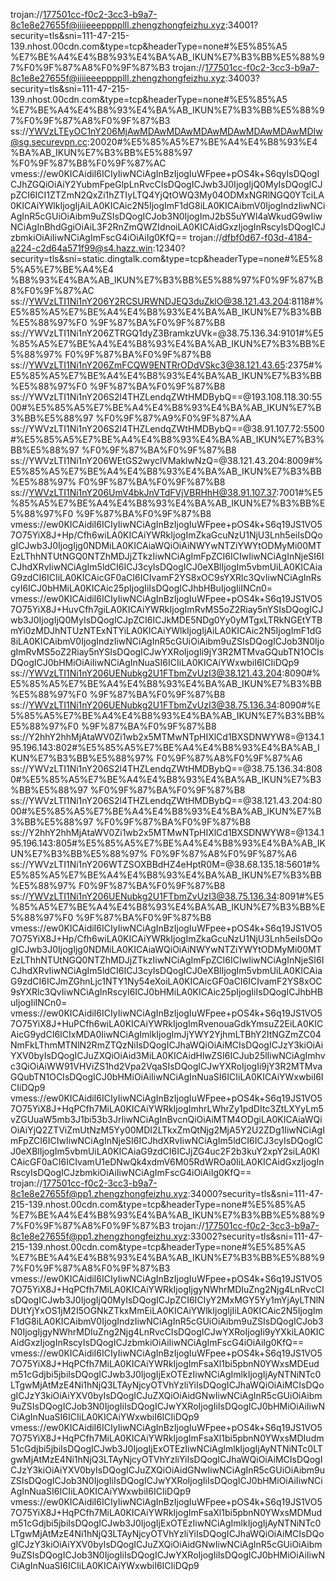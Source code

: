 trojan://177501cc-f0c2-3cc3-b9a7-8c1e8e27655f@iiiieeepppplll.zhengzhongfeizhu.xyz:34001?security=tls&sni=111-47-215-139.nhost.00cdn.com&type=tcp&headerType=none#%E5%85%A5 %E7%BE%A4%E4%B8%93%E4%BA%AB_IKUN%E7%B3%BB%E5%88%97%F0%9F%87%A8%F0%9F%87%B3
trojan://177501cc-f0c2-3cc3-b9a7-8c1e8e27655f@iiiieeepppplll.zhengzhongfeizhu.xyz:34003?security=tls&sni=111-47-215-139.nhost.00cdn.com&type=tcp&headerType=none#%E5%85%A5 %E7%BE%A4%E4%B8%93%E4%BA%AB_IKUN%E7%B3%BB%E5%88%97%F0%9F%87%A8%F0%9F%87%B3
ss://YWVzLTEyOC1nY206MjAwMDAwMDAwMDAwMDAwMDAwMDAwMDIw@sg.securevpn.cc:20020#%E5%85%A5%E7%BE%A4%E4%B8%93%E4%BA%AB_IKUN%E7%B3%BB%E5%88%97 %F0%9F%87%B8%F0%9F%87%AC
vmess://ew0KICAidiI6ICIyIiwNCiAgInBzIjogIuWFpee+pOS4k+S6qyIsDQogICJhZGQiOiAiY2YubmFpeGlpLnRvcCIsDQogICJwb3J0IjogIjQ0MyIsDQogICJpZCI6ICI1ZTZmN2QxZi1hZTIyLTQ4YjQtOWQ3My04ODMxNGRlNGQ0YTciLA0KICAiYWlkIjogIjAiLA0KICAic2N5IjogImF1dG8iLA0KICAibmV0IjogIndzIiwNCiAgInR5cGUiOiAibm9uZSIsDQogICJob3N0IjogImJ2bS5uYWl4aWkudG9wIiwNCiAgInBhdGgiOiAiL3F2RnZmQWZIdnoiLA0KICAidGxzIjogInRscyIsDQogICJzbmkiOiAiIiwNCiAgImFscG4iOiAiIg0KfQ==
trojan://dfbf0d67-f03d-4184-a224-c2d64a571f99@s4.hazz.win:12340?security=tls&sni=static.dingtalk.com&type=tcp&headerType=none#%E5%85%A5%E7%BE%A4%E4 %B8%93%E4%BA%AB_IKUN%E7%B3%BB%E5%88%97%F0%9F%87%B8%F0%9F%87%AC
ss://YWVzLTI1Ni1nY206Y2RCSURWNDJEQ3duZklO@38.121.43.204:8118#%E5%85%A5%E7%BE%A4%E4%B8%93%E4%BA%AB_IKUN%E7%B3%BB%E5%88%97%F0 %9F%87%BA%F0%9F%87%B8
ss://YWVzLTI1Ni1nY206ZTRGQ1dyZ3BramkzUVk=@38.75.136.34:9101#%E5%85%A5%E7%BE%A4%E4%B8%93%E4%BA%AB_IKUN%E7%B3%BB%E5%88%97% F0%9F%87%BA%F0%9F%87%B8
ss://YWVzLTI1Ni1nY206ZmFCQW9ENTRrODdVSkc3@38.121.43.65:2375#%E5%85%A5%E7%BE%A4%E4%B8%93%E4%BA%AB_IKUN%E7%B3%BB%E5%88%97%F0 %9F%87%BA%F0%9F%87%B8
ss://YWVzLTI1Ni1nY206S2l4THZLendqZWtHMDBybQ==@193.108.118.30:5500#%E5%85%A5%E7%BE%A4%E4%B8%93%E4%BA%AB_IKUN%E7%B3%BB%E5%88%97 %F0%9F%87%A9%F0%9F%87%AA
ss://YWVzLTI1Ni1nY206S2l4THZLendqZWtHMDBybQ==@38.91.107.72:5500#%E5%85%A5%E7%BE%A4%E4%B8%93%E4%BA%AB_IKUN%E7%B3%BB%E5%88%97 %F0%9F%87%BA%F0%9F%87%B8
ss://YWVzLTI1Ni1nY206WEtGS2wyclVMaklwNzQ=@38.121.43.204:8009#%E5%85%A5%E7%BE%A4%E4%B8%93%E4%BA%AB_IKUN%E7%B3%BB%E5%88%97% F0%9F%87%BA%F0%9F%87%B8
ss://YWVzLTI1Ni1nY206UmV4bkJnVTdFVjVBRHhH@38.91.107.37:7001#%E5%85%A5%E7%BE%A4%E4%B8%93%E4%BA%AB_IKUN%E7%B3%BB%E5%88%97%F0 %9F%87%BA%F0%9F%87%B8
vmess://ew0KICAidiI6ICIyIiwNCiAgInBzIjogIuWFpee+pOS4k+S6q19JS1VO57O75YiX8J+Hp/Cfh6wiLA0KICAiYWRkIjogImZkaGcuNzU1NjU3Lnh5eiIsDQogICJwb3J0IjogIjg0NDMiLA0KICAiaWQiOiAiNWYwNTZiYWYtODMyMi00MTEzLThhNTUtNGQ0NTZhMDJjZTkzIiwNCiAgImFpZCI6ICIwIiwNCiAgInNjeSI6ICJhdXRvIiwNCiAgIm5ldCI6ICJ3cyIsDQogICJ0eXBlIjogIm5vbmUiLA0KICAiaG9zdCI6ICIiLA0KICAicGF0aCI6ICIvamF2YS8xOC9sYXRlc3QvIiwNCiAgInRscyI6ICJ0bHMiLA0KICAic25pIjogIiIsDQogICJhbHBuIjogIiINCn0=
vmess://ew0KICAidiI6ICIyIiwNCiAgInBzIjogIuWFpee+pOS4k+S6q19JS1VO57O75YiX8J+HuvCfh7giLA0KICAiYWRkIjogImRvMS5oZ2Riay5nYSIsDQogICJwb3J0IjogIjQ0MyIsDQogICJpZCI6ICJkMDE5NDg0Yy0yMTgxLTRkNGEtYTBmYi0zMDJhNTUzNTExNTYiLA0KICAiYWlkIjogIjAiLA0KICAic2N5IjogImF1dG8iLA0KICAibmV0IjogIndzIiwNCiAgInR5cGUiOiAibm9uZSIsDQogICJob3N0IjogImRvMS5oZ2Riay5nYSIsDQogICJwYXRoIjogIi9jY3R2MTMvaGQubTN1OCIsDQogICJ0bHMiOiAiIiwNCiAgInNuaSI6ICIiLA0KICAiYWxwbiI6ICIiDQp9
ss://YWVzLTI1Ni1nY206UENubkg2U1FTbmZvUzI3@38.121.43.204:8090#%E5%85%A5%E7%BE%A4%E4%B8%93%E4%BA%AB_IKUN%E7%B3%BB%E5%88%97%F0 %9F%87%BA%F0%9F%87%B8
ss://YWVzLTI1Ni1nY206UENubkg2U1FTbmZvUzI3@38.75.136.34:8090#%E5%85%A5%E7%BE%A4%E4%B8%93%E4%BA%AB_IKUN%E7%B3%BB%E5%88%97%F0 %9F%87%BA%F0%9F%87%B8
ss://Y2hhY2hhMjAtaWV0Zi1wb2x5MTMwNTpHIXlCd1BXSDNWYW8=@134.195.196.143:802#%E5%85%A5%E7%BE%A4%E4%B8%93%E4%BA%AB_IKUN%E7%B3%BB%E5%88%97% F0%9F%87%A8%F0%9F%87%A6
ss://YWVzLTI1Ni1nY206S2l4THZLendqZWtHMDBybQ==@38.75.136.34:8080#%E5%85%A5%E7%BE%A4%E4%B8%93%E4%BA%AB_IKUN%E7%B3%BB%E5%88%97 %F0%9F%87%BA%F0%9F%87%B8
ss://YWVzLTI1Ni1nY206S2l4THZLendqZWtHMDBybQ==@38.121.43.204:8000#%E5%85%A5%E7%BE%A4%E4%B8%93%E4%BA%AB_IKUN%E7%B3%BB%E5%88%97 %F0%9F%87%BA%F0%9F%87%B8
ss://Y2hhY2hhMjAtaWV0Zi1wb2x5MTMwNTpHIXlCd1BXSDNWYW8=@134.195.196.143:805#%E5%85%A5%E7%BE%A4%E4%B8%93%E4%BA%AB_IKUN%E7%B3%BB%E5%88%97% F0%9F%87%A8%F0%9F%87%A6
ss://YWVzLTI1Ni1nY206WTZSOXBBdHZ4eHptR0M=@38.68.135.18:5601#%E5%85%A5%E7%BE%A4%E4%B8%93%E4%BA%AB_IKUN%E7%B3%BB%E5%88%97% F0%9F%87%BA%F0%9F%87%B8
ss://YWVzLTI1Ni1nY206UENubkg2U1FTbmZvUzI3@38.75.136.34:8091#%E5%85%A5%E7%BE%A4%E4%B8%93%E4%BA%AB_IKUN%E7%B3%BB%E5%88%97%F0 %9F%87%BA%F0%9F%87%B8
vmess://ew0KICAidiI6ICIyIiwNCiAgInBzIjogIuWFpee+pOS4k+S6q19JS1VO57O75YiX8J+Hp/Cfh6wiLA0KICAiYWRkIjogImZkaGcuNzU1NjU3Lnh5eiIsDQogICJwb3J0IjogIjg0NDMiLA0KICAiaWQiOiAiNWYwNTZiYWYtODMyMi00MTEzLThhNTUtNGQ0NTZhMDJjZTkzIiwNCiAgImFpZCI6ICIwIiwNCiAgInNjeSI6ICJhdXRvIiwNCiAgIm5ldCI6ICJ3cyIsDQogICJ0eXBlIjogIm5vbmUiLA0KICAiaG9zdCI6ICJmZGhnLjc1NTY1Ny54eXoiLA0KICAicGF0aCI6ICIvamF2YS8xOC9sYXRlc3QvIiwNCiAgInRscyI6ICJ0bHMiLA0KICAic25pIjogIiIsDQogICJhbHBuIjogIiINCn0=
vmess://ew0KICAidiI6ICIyIiwNCiAgInBzIjogIuWFpee+pOS4k+S6q19JS1VO57O75YiX8J+HuPCfh6wiLA0KICAiYWRkIjogImRvenouaGdkYmsuZ2EiLA0KICAicG9ydCI6ICIxMDA0IiwNCiAgImlkIjogImJjYWY2YjhmLTBhY2ItNGZmZC04NmFkLThmMTNlN2RmZTQzNiIsDQogICJhaWQiOiAiMCIsDQogICJzY3kiOiAiYXV0byIsDQogICJuZXQiOiAid3MiLA0KICAidHlwZSI6ICJub25lIiwNCiAgImhvc3QiOiAiWW91VHViZS1hd2Vpa2VqaSIsDQogICJwYXRoIjogIi9jY3R2MTMvaGQubTN1OCIsDQogICJ0bHMiOiAiIiwNCiAgInNuaSI6ICIiLA0KICAiYWxwbiI6ICIiDQp9
vmess://ew0KICAidiI6ICIyIiwNCiAgInBzIjogIuWFpee+pOS4k+S6q19JS1VO57O75YiX8J+HqPCfh7MiLA0KICAiYWRkIjogImhrLWhrZy1pdDItc3ZtLXYyLm5vZGUuaW5mb3J1bi53b3JrIiwNCiAgInBvcnQiOiAiMTM4ODgiLA0KICAiaWQiOiAiYjQ2ZTViZmUtNzM5Yy00MDI2LTkxZmQtNjg2MjA5Y2U2ZDg1IiwNCiAgImFpZCI6ICIwIiwNCiAgInNjeSI6ICJhdXRvIiwNCiAgIm5ldCI6ICJ3cyIsDQogICJ0eXBlIjogIm5vbmUiLA0KICAiaG9zdCI6ICJjZG4uc2F2b3kuY2xpY2siLA0KICAicGF0aCI6ICIvamU1eDNwQk4xdmV6M05RdWROa0IiLA0KICAidGxzIjogInRscyIsDQogICJzbmkiOiAiIiwNCiAgImFscG4iOiAiIg0KfQ==
trojan://177501cc-f0c2-3cc3-b9a7-8c1e8e27655f@pp1.zhengzhongfeizhu.xyz:34000?security=tls&sni=111-47-215-139.nhost.00cdn.com&type=tcp&headerType=none#%E5%85%A5 %E7%BE%A4%E4%B8%93%E4%BA%AB_IKUN%E7%B3%BB%E5%88%97%F0%9F%87%A8%F0%9F%87%B3
trojan://177501cc-f0c2-3cc3-b9a7-8c1e8e27655f@pp1.zhengzhongfeizhu.xyz:33002?security=tls&sni=111-47-215-139.nhost.00cdn.com&type=tcp&headerType=none#%E5%85%A5 %E7%BE%A4%E4%B8%93%E4%BA%AB_IKUN%E7%B3%BB%E5%88%97%F0%9F%87%A8%F0%9F%87%B3
vmess://ew0KICAidiI6ICIyIiwNCiAgInBzIjogIuWFpee+pOS4k+S6q19JS1VO57O75YiX8J+HqPCfh7MiLA0KICAiYWRkIjogIjgyNWhrMDIuZng2Njg4LnRvcCIsDQogICJwb3J0IjogIjQ0MyIsDQogICJpZCI6ICIyY2MxMGY5Yy1mYjAyLTNlNDUtYjYxOS1jM2I5OGNkZTkxMmEiLA0KICAiYWlkIjogIjIiLA0KICAic2N5IjogImF1dG8iLA0KICAibmV0IjogIndzIiwNCiAgInR5cGUiOiAibm9uZSIsDQogICJob3N0IjogIjgyNWhrMDIuZng2Njg4LnRvcCIsDQogICJwYXRoIjogIi9yYXkiLA0KICAidGxzIjogInRscyIsDQogICJzbmkiOiAiIiwNCiAgImFscG4iOiAiIg0KfQ==
vmess://ew0KICAidiI6ICIyIiwNCiAgInBzIjogIuWFpee+pOS4k+S6q19JS1VO57O75YiX8J+HqPCfh7MiLA0KICAiYWRkIjogImFsaXl1bi5pbnN0YWxsMDEudm51cGdjbi5jbiIsDQogICJwb3J0IjogIjExOTEzIiwNCiAgImlkIjogIjAyNTNiNTc0LTgwMjAtMzE4Ni1hNjQ3LTAyNjcyOTVhYzliYiIsDQogICJhaWQiOiAiMCIsDQogICJzY3kiOiAiYXV0byIsDQogICJuZXQiOiAidGNwIiwNCiAgInR5cGUiOiAibm9uZSIsDQogICJob3N0IjogIiIsDQogICJwYXRoIjogIiIsDQogICJ0bHMiOiAiIiwNCiAgInNuaSI6ICIiLA0KICAiYWxwbiI6ICIiDQp9
vmess://ew0KICAidiI6ICIyIiwNCiAgInBzIjogIuWFpee+pOS4k+S6q19JS1VO57O75YiX8J+HqPCfh7MiLA0KICAiYWRkIjogImFsaXl1bi5pbnN0YWxsMDIudm51cGdjbi5jbiIsDQogICJwb3J0IjogIjExOTEzIiwNCiAgImlkIjogIjAyNTNiNTc0LTgwMjAtMzE4Ni1hNjQ3LTAyNjcyOTVhYzliYiIsDQogICJhaWQiOiAiMCIsDQogICJzY3kiOiAiYXV0byIsDQogICJuZXQiOiAidGNwIiwNCiAgInR5cGUiOiAibm9uZSIsDQogICJob3N0IjogIiIsDQogICJwYXRoIjogIiIsDQogICJ0bHMiOiAiIiwNCiAgInNuaSI6ICIiLA0KICAiYWxwbiI6ICIiDQp9
vmess://ew0KICAidiI6ICIyIiwNCiAgInBzIjogIuWFpee+pOS4k+S6q19JS1VO57O75YiX8J+HqPCfh7MiLA0KICAiYWRkIjogImFsaXl1bi5pbnN0YWxsMDMudm51cGdjbi5jbiIsDQogICJwb3J0IjogIjExOTEzIiwNCiAgImlkIjogIjAyNTNiNTc0LTgwMjAtMzE4Ni1hNjQ3LTAyNjcyOTVhYzliYiIsDQogICJhaWQiOiAiMCIsDQogICJzY3kiOiAiYXV0byIsDQogICJuZXQiOiAidGNwIiwNCiAgInR5cGUiOiAibm9uZSIsDQogICJob3N0IjogIiIsDQogICJwYXRoIjogIiIsDQogICJ0bHMiOiAiIiwNCiAgInNuaSI6ICIiLA0KICAiYWxwbiI6ICIiDQp9
